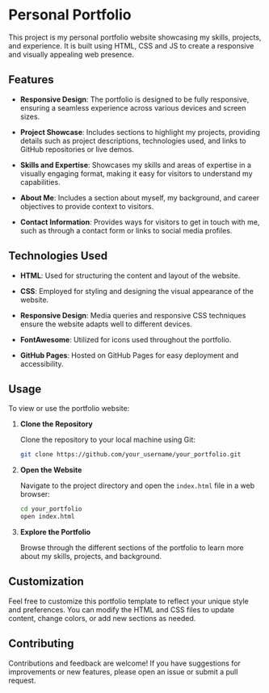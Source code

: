 # Personal Portfolio

This project is my personal portfolio website showcasing my skills, projects, and experience. It is built using HTML, CSS and JS to create a responsive and visually appealing web presence.

## Features

- **Responsive Design**: The portfolio is designed to be fully responsive, ensuring a seamless experience across various devices and screen sizes.
  
- **Project Showcase**: Includes sections to highlight my projects, providing details such as project descriptions, technologies used, and links to GitHub repositories or live demos.
  
- **Skills and Expertise**: Showcases my skills and areas of expertise in a visually engaging format, making it easy for visitors to understand my capabilities.
  
- **About Me**: Includes a section about myself, my background, and career objectives to provide context to visitors.
  
- **Contact Information**: Provides ways for visitors to get in touch with me, such as through a contact form or links to social media profiles.

## Technologies Used

- **HTML**: Used for structuring the content and layout of the website.
  
- **CSS**: Employed for styling and designing the visual appearance of the website.
  
- **Responsive Design**: Media queries and responsive CSS techniques ensure the website adapts well to different devices.
  
- **FontAwesome**: Utilized for icons used throughout the portfolio.
  
- **GitHub Pages**: Hosted on GitHub Pages for easy deployment and accessibility.

## Usage

To view or use the portfolio website:

1. **Clone the Repository**

   Clone the repository to your local machine using Git:
   ```bash
   git clone https://github.com/your_username/your_portfolio.git
   ```

2. **Open the Website**

   Navigate to the project directory and open the `index.html` file in a web browser:
   ```bash
   cd your_portfolio
   open index.html
   ```

3. **Explore the Portfolio**

   Browse through the different sections of the portfolio to learn more about my skills, projects, and background.

## Customization

Feel free to customize this portfolio template to reflect your unique style and preferences. You can modify the HTML and CSS files to update content, change colors, or add new sections as needed.

## Contributing

Contributions and feedback are welcome! If you have suggestions for improvements or new features, please open an issue or submit a pull request.
